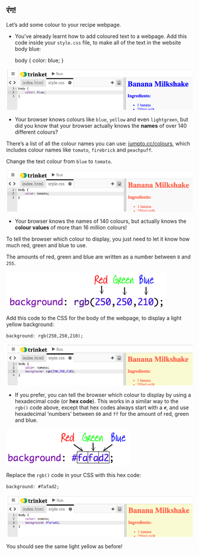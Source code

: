 ## रंग!

Let’s add some colour to your recipe webpage.

+ You’ve already learnt how to add coloured text to a webpage. Add this code inside your `style.css` file, to make all of the text in the website body blue:

    body {
        color: blue;
    }
    

![screenshot](images/recipe-blue.png)

+ Your browser knows colours like `blue`, `yellow` and even `lightgreen`, but did you know that your browser actually knows the **names** of over 140 different colours?

There’s a list of all the colour names you can use: [jumpto.cc/colours](http://jumpto.cc/colours), which includes colour names like `tomato`, `firebrick` and `peachpuff`.

Change the text colour from `blue` to `tomato`.

![स्क्रीनशॉट](images/recipe-tomato.png)

+ Your browser knows the names of 140 colours, but actually knows the **colour values** of more than 16 million colours!

To tell the browser which colour to display, you just need to let it know how much red, green and blue to use.

The amounts of red, green and blue are written as a number between `0` and `255`.

![स्क्रीनशॉट](images/recipe-rgb-img.png)

Add this code to the CSS for the body of the webpage, to display a light yellow background:

    background: rgb(250,250,210);
    

![स्क्रीनशॉट](images/recipe-rgb.png)

+ If you prefer, you can tell the browser which colour to display by using a hexadecimal code (or **hex code**). This works in a similar way to the `rgb()` code above, except that hex codes always start with a `#`, and use hexadecimal ‘numbers’ between `00` and `ff` for the amount of red, green and blue.

![स्क्रीनशॉट](images/recipe-hex-img.png)

Replace the `rgb()` code in your CSS with this hex code:

    background: #fafad2;
    

![स्क्रीनशॉट](images/recipe-hex.png)

You should see the same light yellow as before!